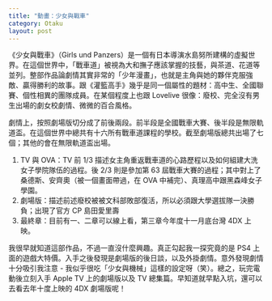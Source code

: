 ```yaml
---
title: "動畫：少女與戰車"
category: Otaku
layout: post
---
```


《少女與戰車》（Girls und Panzers）是一個有日本導演水島努所建構的虛擬世界。在這個世界中，「戰車道」被視為大和撫子應該掌握的技藝，與茶道、花道等並列。整部作品論劇情其實非常的「少年漫畫」，也就是主角與她的夥伴克服強敵、贏得勝利的故事。跟《灌籃高手》幾乎是同一個屬性的題材：高中生、全國聯賽、個性相異的團隊成員。在某個程度上也跟 Lovelive 很像：廢校、完全沒有男生出場的劇女校劇情、微微的百合風格。

劇情上，按照劇場版切分成了前後兩段。前半段是全國戰車大賽、後半段是無限軌道盃。在這個世界中總共有十六所有戰車道課程的學校。截至劇場版總共出場了七個；其他的會在無限軌道盃出場。

1. TV 與 OVA：TV 前 1/3 描述女主角重返戰車道的心路歷程以及如何組建大洗女子學院隊伍的過程。後 2/3 則是參加第 63 屆戰車大賽的過程；其中對上了桑德斯、安齊奧（被一個畫面帶過，在 OVA 中補完）、真理高中跟黑森峰女子學園。
2. 劇場版：描述前述廢校被被文科部敗部復活，所以必須跟大學選拔隊一決勝負；出現了官方 CP 島田愛里壽
3. 最終章：目前有一、二章可以線上看，第三章今年度十一月底台灣 4DX 上映。

我很早就知道這部作品，不過一直沒什麼興趣。真正勾起我一探究竟的是 PS4 上面的遊戲大特價。入手之後發現是劇場版的後日談，以及外掛劇情。意外發現劇情十分吸引我注意 - 我似乎很吃「少女與機械」這樣的設定呀（笑）。總之，玩完電動後立刻入手 Apple TV 上的劇場版以及 TV 總集篇。早知道就早點入坑，還可以去看去年十度上映的 4DX 劇場版呢！
